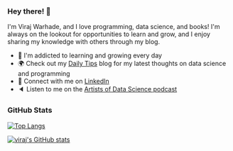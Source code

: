 ### Hey there! 👋

I'm Viraj Warhade, and I love programming, data science, and books! I'm always on the lookout for opportunities to learn and grow, and I enjoy sharing my knowledge with others through my blog.

- 🌱 I'm addicted to learning and growing every day
- :earth_africa: Check out my [Daily Tips](https://mathdatasimplified.com/) blog for my latest thoughts on data science and programming
- :office: Connect with me on [LinkedIn](https://www.linkedin.com/in/)
- :speaker: Listen to me on the [Artists of Data Science podcast](https://medium.com/@theartistsofdatascience/why-we-should-be-more-like-winnie-the-pooh-khuyen-tran-on-the-artists-of-data-science-c610c91d4c14)

### GitHub Stats

[![Top Langs](https://github-readme-stats.vercel.app/api/top-langs/?username=virajwarhade&layout=compact)](https://github.com/anuraghazra/github-readme-stats)

[![viraj's GitHub stats](https://github-readme-stats.vercel.app/api?username=virajwarhade&show_icons=true&theme=radical)](https://github.com/anuraghazra/github-readme-stats)
